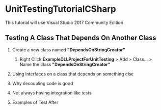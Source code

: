 # UnitTestingTutorialCSharp

This tutorial will use Visual Studio 2017 Community Edition

## Testing A Class That Depends On Another Class

1. Create a new class named **"DependsOnStringCreator"**
    1. Right Click **ExampleDLLProjectForUnitTesting** > Add > Class... > Name the class **"DependsOnStringCreator"**
 



2. Using Interfaces on a class that depends on something else 
3. Why decoupling code is good
4. Not always having integration like tests
7. Examples of Test After
